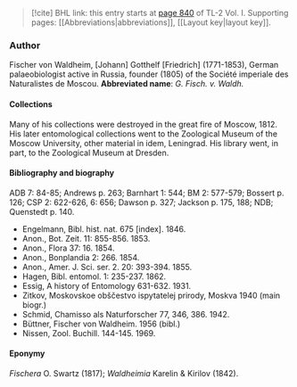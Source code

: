 > [!cite] BHL link: this entry starts at [page 840](https://www.biodiversitylibrary.org/page/33120971) of TL-2 Vol. I.
> Supporting pages: [[Abbreviations|abbreviations]], [[Layout key|layout key]].

### Author

Fischer von Waldheim, \[Johann\] Gotthelf \[Friedrich\] (1771-1853), German palaeobiologist active in Russia, founder (1805) of the Société imperiale des Naturalistes de Moscou. 
**Abbreviated name**: *G. Fisch. v. Waldh.*

#### Collections

Many of his collections were destroyed in the great fire of Moscow, 1812. His later entomological collections went to the Zoological Museum of the Moscow University, other material in idem, Leningrad. His library went, in part, to the Zoological Museum at Dresden.

#### Bibliography and biography

ADB 7: 84-85; Andrews p. 263; Barnhart 1: 544; BM 2: 577-579; Bossert p. 126; CSP 2: 622-626, 6: 656; Dawson p. 327; Jackson p. 175, 188; NDB; Quenstedt p. 140.
- Engelmann, Bibl. hist. nat. 675 \[index\]. 1846.
- Anon., Bot. Zeit. 11: 855-856. 1853.
- Anon., Flora 37: 16. 1854.
- Anon., Bonplandia 2: 266. 1854.
- Anon., Amer. J. Sci. ser. 2. 20: 393-394. 1855.
- Hagen, Bibl. entomol. 1: 235-237. 1862.
- Essig, A history of Entomology 631-632. 1931.
- Zitkov, Moskovskoe obščestvo ispytatelej prirody, Moskva 1940 (main biogr.)
- Schmid, Chamisso als Naturforscher 77, 346, 386. 1942.
- Büttner, Fischer von Waldheim. 1956 (bibl.)
- Nissen, Zool. Buchill. 144-145. 1969.

#### Eponymy

*Fischera* O. Swartz (1817); *Waldheimia* Karelin & Kirilov (1842).

